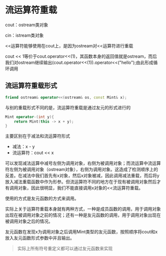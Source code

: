 # 流运算符重载

cout：ostream类对象

cin：istream类对象

<<运算符能够使用在cout上，是因为ostream对<<运算符进行重载

cout << 1等价于cout.operator<<(1)，其函数本身的返回值就是ostream，而后我们对ostream继续输出(cout.operator<<(1)).operator<<("hello");由此形成循环调用

## 流运算符重载形式

```c++
friend ostream& operator<<(ostream& os, const Mint& x);
```

与别的重载形式不同的是，流运算符重载是通过友元的形式进行的

```c++
Mint operator-(int y){
	return Mint(this -> x + y);
}
```

主要区别在于减法和流运算符形式

- 减法：x - y
- 流运算符：cout << x

可以发现减法运算中减号左侧为调用对象，右侧为被调用对象；而流运算中流运算符左侧为被调用对象（ostream对象），右侧为调用对象。这造成了检测顺序上的反差。在减法中我们首先有x对象，然后x对象被减，因此调用减法重载，而后将y放入减法重载函数中作为形参。但流运算符不同的地方在于现有被调用对象然后才有调用对象，因此很明显，我们不能直接调用x对象的<<流运算符重载。

使用的方式是友元函数的方式来调用。

实际上关于运算符重载本身就有两种方式，一种是成员函数的调用，用于调用对象出现在被调用对象之前的情况；还有一种是友元函数的调用，用于调用对象出现在被调用对象之后的情况。

友元函数在发现x为调用对象之后调用Mint类型的友元函数，按照顺序将cout和x放入友元函数形式参数中并且输出。

> 实际上所有符号重定义都可以通过友元函数来实现